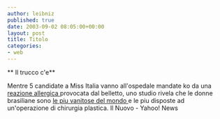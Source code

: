 ```yaml
---
author: leibniz
published: true
date: 2003-09-02 08:05:00+00:00
layout: post
title: Titolo
categories:
- web
---
```


   **   Il trucco c'e**

Mentre 5 candidate a Miss Italia vanno all'ospedale mandate ko da una  [ reazione allergica ](http://www.ilnuovo.it/nuovo/foglia/0,1007,187036,00.html)provocata dal belletto, uno studio rivela che le donne brasiliane sono  [ le piu vanitose del mondo ](http://story.news.yahoo.com/news?tmpl=story&cid=573&ncid=757&e=1&u=/nm/20030901/od_nm/life_brazil_vanity_dc)e le piu disposte ad un'operazione di chirurgia plastica.
  Il Nuovo - Yahoo! News
